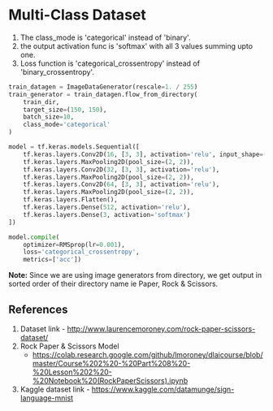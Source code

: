 # Multi-Class Dataset

1. The class_mode is 'categorical' instead of 'binary'.
2. the output activation func is 'softmax' with all 3 values summing upto one.
3. Loss function is 'categorical_crossentropy' instead of 'binary_crossentropy'.

```python
train_datagen = ImageDataGenerator(rescale=1. / 255)
train_generator = train_datagen.flow_from_directory(
    train_dir,
    target_size=(150, 150),
    batch_size=10,
    class_mode='categorical'
)

```

```python
model = tf.keras.models.Sequential([
    tf.keras.layers.Conv2D(16, [3, 3], activation='relu', input_shape=(150, 150, 3)),
    tf.keras.layers.MaxPooling2D(pool_size=(2, 2)),
    tf.keras.layers.Conv2D(32, [3, 3], activation='relu'),
    tf.keras.layers.MaxPooling2D(pool_size=(2, 2)),
    tf.keras.layers.Conv2D(64, [3, 3], activation='relu'),
    tf.keras.layers.MaxPooling2D(pool_size=(2, 2)),
    tf.keras.layers.Flatten(),
    tf.keras.layers.Dense(512, activation='relu'),
    tf.keras.layers.Dense(3, activation='softmax')
])

```

```python
model.compile(
    optimizer=RMSprop(lr=0.001),
    loss='categorical_crossentropy',
    metrics=['acc'])

```

**Note:** Since we are using image generators from directory, we get output in sorted order of their directory name ie
Paper, Rock & Scissors.

## References

1. Dataset link - http://www.laurencemoroney.com/rock-paper-scissors-dataset/
2. Rock Paper & Scissors Model
   - https://colab.research.google.com/github/lmoroney/dlaicourse/blob/master/Course%202%20-%20Part%208%20-%20Lesson%202%20-%20Notebook%20(RockPaperScissors).ipynb
3. Kaggle dataset link - https://www.kaggle.com/datamunge/sign-language-mnist
